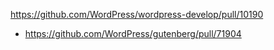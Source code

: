 https://github.com/WordPress/wordpress-develop/pull/10190

* https://github.com/WordPress/gutenberg/pull/71904
